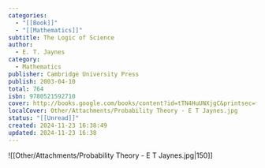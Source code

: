 ```yaml
---
categories:
  - "[[Book]]"
  - "[[Mathematics]]"
subtitle: The Logic of Science
author:
  - E. T. Jaynes
category:
  - Mathematics
publisher: Cambridge University Press
publish: 2003-04-10
total: 764
isbn: 9780521592710
cover: http://books.google.com/books/content?id=tTN4HuUNXjgC&printsec=frontcover&img=1&zoom=1&edge=curl&source=gbs_api
localCover: Other/Attachments/Probability Theory - E T Jaynes.jpg
status: "[[Unread]]"
created: 2024-11-23 16:38:49
updated: 2024-11-23 16:38
---
```


![[Other/Attachments/Probability Theory - E T Jaynes.jpg|150]]